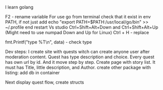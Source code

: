 I learn golang

F2 - rename variable
For use go from terminal check that it exist in env PATH, if not just add echo "export PATH=$PATH:/usr/local/go/bin" >> ~/.profile end restart
Vs studio Ctrl+Shift+Alt+Down and Ctrl+Shift+Alt+Up (Might need to use numpad Down and Up for Linux) Ctrl + H - replace

fmt.Printf("type %T\n", data) - check type

Dev steps: I create site with quests witch can create anyone user after moderation content. Quest has type description and choice. Every quest has own url by id. And it move step by step.
Create page with story list. It must has Title, little description, and Author.
create other package with listing:
add db in container

Next display quest flow, create structs
